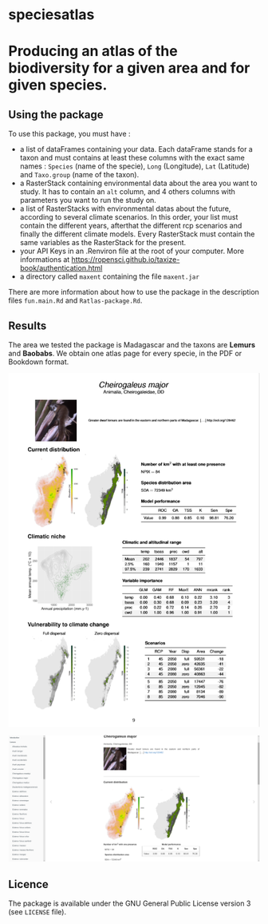 # speciesatlas

# Producing an atlas of the biodiversity for a given area and for given species.

## Using the package 

To use this package, you must have :

- a list of dataFrames containing your data. Each dataFrame stands for a taxon and must contains at least these columns with the exact same names : `Species` (name of the specie), `Long` (Longitude), `Lat` (Latitude) and `Taxo.group` (name of the taxon).
- a RasterStack containing environmental data about the area you want to study. It has to contain an `alt` column, and 4 others columns with parameters you want to run the study on.
- a list of RasterStacks with environmental datas about the future, according to several climate scenarios. In this order, your list must contain the different years, afterthat the different rcp scenarios and finally the different climate models. Every RasterStack must contain the same variables as the RasterStack for the present.
- your API Keys in an .Renviron file at the root of your computer. More informations at <https://ropensci.github.io/taxize-book/authentication.html>
- a directory called `maxent` containing the file `maxent.jar`

There are more information about how to use the package in the description files `fun.main.Rd` and `Ratlas-package.Rd`.

## Results

The area we tested the package is Madagascar and the taxons are **Lemurs** and **Baobabs**. We obtain one atlas page for every specie, in the PDF or Bookdown format.

![](inst/img/PDF.PNG)

![](inst/img/Bookdown.PNG)

## Licence

The package is available under the GNU General Public License version 3 (see `LICENSE` file).
